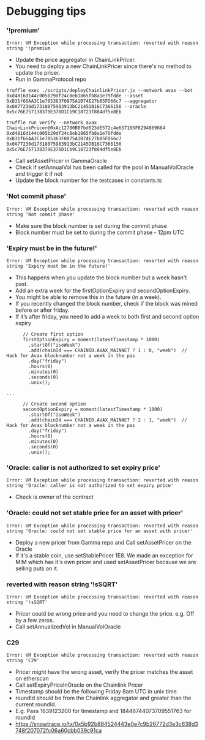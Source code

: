 # Debugging tips

### '!premium'
```
Error: VM Exception while processing transaction: reverted with reason string '!premium
```
- Update the price aggregator in ChainLinkPricer.
- You need to deploy a new ChainLinkPricer since there's no method to update the pricer.
- Run in GammaProtocol repo

```
truffle exec ./scripts/deployChainlinkPricer.js --network avax --bot 0xd4816d144c005b29df24c8eb1865fb8a1e79fdde --asset 0xB31f66AA3C1e785363F0875A1B74E27b85FD66c7 --aggregator 0x0A77230d17318075983913bC2145DB16C7366156 --oracle 0x5c76E757138379E376D1Cb9C18723f884df5e8Eb

truffle run verify --network avax ChainLinkPricer@0xAc12780B07bd623dE572c4e657195F8294869664 0xd4816d144c005b29df24c8eb1865fb8a1e79fdde 0xB31f66AA3C1e785363F0875A1B74E27b85FD66c7 0x0A77230d17318075983913bC2145DB16C7366156 0x5c76E757138379E376D1Cb9C18723f884df5e8Eb
```

- Call setAssetPricer in GammaOracle
- Check if setAnnualVol has been called for the pool in ManualVolOracle and trigger it if not
- Update the block number for the testcases in constants.ts

### 'Not commit phase'
```
Error: VM Exception while processing transaction: reverted with reason string 'Not commit phase'
```
- Make sure the block number is set during the commit phase
- Block number must be set to during the commit phase - 12pm UTC

### 'Expiry must be in the future!'
```
Error: VM Exception while processing transaction: reverted with reason string 'Expiry must be in the future!'
```
- This happens when you update the block number but a week hasn't past.
- Add an extra week for the firstOptionExpiry and secondOptionExpiry.
- You might be able to remove this in the future (in a week).
- If you recently changed the block number, check if the block was mined before or after friday.
- If it’s after friday, you need to add a week to both first and second option expiry

```
      // Create first option
      firstOptionExpiry = moment(latestTimestamp * 1000)
        .startOf("isoWeek")
        .add(chainId === CHAINID.AVAX_MAINNET ? 1 : 0, "week")  // Hack for Avax blocknumber not a week in the pas
        .day("friday")
        .hours(8)
        .minutes(0)
        .seconds(0)
        .unix();

...

      // Create second option
      secondOptionExpiry = moment(latestTimestamp * 1000)
        .startOf("isoWeek")
        .add(chainId === CHAINID.AVAX_MAINNET ? 2 : 1, "week")  // Hack for Avax blocknumber not a week in the pas
        .day("friday")
        .hours(8)
        .minutes(0)
        .seconds(0)
        .unix();
```

### 'Oracle: caller is not authorized to set expiry price'
```
Error: VM Exception while processing transaction: reverted with reason string 'Oracle: caller is not authorized to set expiry price'
```
- Check is owner of the contract

### 'Oracle: could not set stable price for an asset with pricer'
```
Error: VM Exception while processing transaction: reverted with reason string 'Oracle: could not set stable price for an asset with pricer'
```
- Deploy a new pricer from Gamma repo and Call setAssetPricer on the Oracle
- If it's a stable coin, use setStablePricer 1E8.  We made an exception for MIM which has it's own pricer and used setAssetPricer because we are selling puts on it.

### reverted with reason string '!sSQRT'
```
Error: VM Exception while processing transaction: reverted with reason string '!sSQRT'
```
- Pricer could be wrong price and you need to change the price.  e.g. Off by a few zeros.
- Call setAnnualizedVol in ManualVolOracle

### C29
```
Error: VM Exception while processing transaction: reverted with reason string 'C29'
```
- Pricer might have the wrong asset, verify the pricer matches the asset on etherscan
- Call setExpiryPriceInOracle on the Chainlink Pricer
- Timestamp should be the following Friday 8am UTC in unix time.
- roundId should be from the Chainlink aggregator and greater than the current roundId.
- E.g. Pass 1639123200 for timestamp and 18446744073709551763 for roundId
- https://snowtrace.io/tx/0x5b92b884524443e0e7c9b26772d3e3c638d3748f207072fc06a60cbb039c91ca
